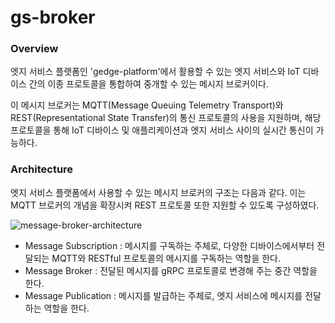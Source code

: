 # gs-broker

### Overview

엣지 서비스 플랫폼인 'gedge-platform'에서 활용할 수 있는 엣지 서비스와  IoT 디바이스 간의 이종 프로토콜을 통합하여 중개할 수 있는 메시지 브로커이다. 

이 메시지 브로커는 MQTT(Message Queuing Telemetry Transport)와 REST(Representational State Transfer)의 통신 프로토콜의 사용을 지원하며, 해당 프로토콜을 통해 IoT 디바이스 및 애플리케이션과 엣지 서비스 사이의 실시간 통신이 가능하다.



### Architecture

엣지 서비스 플랫폼에서 사용할 수 있는 메시지 브로커의 구조는 다음과 같다. 이는 MQTT 브로커의 개념을 확장시켜 REST 프로토콜 또한 지원할 수 있도록 구성하였다.

![message-broker-architecture](https://user-images.githubusercontent.com/70132781/100324978-4bd5ac00-300b-11eb-87bd-eb0b787d040c.png)

- Message Subscription : 메시지를 구독하는 주체로, 다양한 디바이스에서부터 전달되는 MQTT와 RESTful 프로토콜의 메시지를 구독하는 역할을 한다.
- Message Broker : 전달된 메시지를 gRPC 프로토콜로 변경해 주는 중간 역할을 한다.
- Message Publication : 메시지를 발급하는 주체로, 엣지 서비스에 메시지를 전달하는 역할을 한다.

